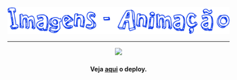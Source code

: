 <div align='center'>
<img src='./logo.png'>
<hr>

<img src='./screenshot.gif'>

<h4> Veja <a href='https://maraisaferreira.github.io/animated-cards/'>aqui</a> o deploy.</h4>

</div>